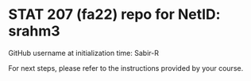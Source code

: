 # STAT 207 (fa22) repo for NetID: srahm3

GitHub username at initialization time: Sabir-R

For next steps, please refer to the instructions provided by your course.
